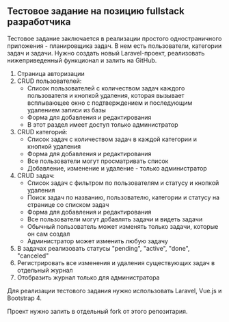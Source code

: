 ## Тестовое задание на позицию fullstack разработчика

Тестовое задание заключается в реализации простого одностраничного приложения - планировщика задач. В нем есть пользователи, категории задач и задачи. Нужно создать новый Laravel-проект, реализовать нижеприведенный функционал и залить на GitHub.

1. Страница авторизации
2. CRUD пользователей:
    * Список пользователей с количеством задач каждого пользователя и кнопкой удаления, 
    которая вызывает всплывающее окно с подтверждением и последующим удалением записи из базы
    * Форма для добавления и редактирования
    * В этот раздел имеет доступ только администратор
3. CRUD категорий:
    * Список задач с количеством задач в каждой категории и кнопкой удаления
    * Форма для добавления и редактирования
    * Все пользователи могут просматривать список
    * Добавление, изменение и удаление - только администратор
4. CRUD задач:
    * Список задач с фильтром по пользователям и статусу и кнопкой удаления
    * Поиск задач по названию, пользователю, категории и статусу на странице со списком задач
    * Форма для добавления и редактирования
    * Все пользователи могут добавлять задачи и видеть задачи
    * Обычный пользователь может изменять только задачи, которые он сам создал
    * Администратор может изменить любую задачу
7. В задачах реализовать статусы "pending", "active", "done", "canceled"
9. Регистрировать все изменения и удаления существующих задач в отдельный журнал
10. Отобразить журнал только для администратора

Для реализации тестового задания нужно использовать Laravel, Vue.js и Bootstrap 4.

Проект нужно залить в отдельный fork от этого репозитария.
